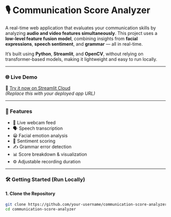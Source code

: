 # 🎙️ Communication Score Analyzer

A real-time web application that evaluates your communication skills by analyzing **audio and video features simultaneously**. This project uses a **low-level feature fusion model**, combining insights from **facial expressions**, **speech sentiment**, and **grammar** — all in real-time.

It’s built using **Python**, **Streamlit**, and **OpenCV**, without relying on transformer-based models, making it lightweight and easy to run locally.

---

### 🌐 Live Demo

🚀 [Try it now on Streamlit Cloud](https://your-demo-link.streamlit.app)  
*(Replace this with your deployed app URL)*

---

### 🧠 Features

- 🎥 Live webcam feed
- 🗣️ Speech transcription
- 😀 Facial emotion analysis
- 💬 Sentiment scoring
- ✍️ Grammar error detection
- 📊 Score breakdown & visualization
- ⚙️ Adjustable recording duration

---

### 🛠️ Getting Started (Run Locally)

#### 1. Clone the Repository

```bash
git clone https://github.com/your-username/communication-score-analyzer.git
cd communication-score-analyzer
